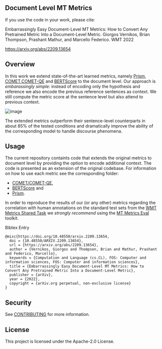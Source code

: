 ## Document Level MT Metrics

If you use the code in your work, please cite: 

Embarrassingly Easy Document-Level MT Metrics: How to Convert Any Pretrained Metric Into a Document-Level Metric. Giorgos Vernikos, Brian Thompson, Prashant Mathur, and Marcello Federico. WMT 2022

https://arxiv.org/abs/2209.13654

## Overview

In this work we extend state-of-the-art learned metrics, namely [Prism](https://github.com/thompsonb/prism), [COMET](https://github.com/Unbabel/COMET),[COMET-QE](https://github.com/Unbabel/COMET) and [BERTScore](https://github.com/Tiiiger/bert_score) to the document level. Our approach is _embarassingly simple_: instead of encoding only the hypothesis and reference we also encode the previous reference sentences as context. We still compute the metric score at the sentence level but also attend to previous context.

![image](https://user-images.githubusercontent.com/30960204/202912888-9712b74b-e726-4450-a663-16bfc4cf0781.png)


The extended metrics outperform their sentence-level counterparts in about 85% of the tested conditions and dramatically improve the ability of the corresponding model to handle discourse phenomena.

## Usage

The current repository containts code that extends the original metrics to document level by providing the option to encode additional context. The code is presented as an extension of the original codebase. For information on how to use each metric see the corresponding folder:
* [COMET/COMET-QE](COMET/README.md), 
* [BERTScore](bert_score/README.md) and 
* [Prism](prism//README.md).

In order to reproduce the results of our (or any other) metrics regarding the correlation with human annotations on the standard test sets from the [WMT Metrics Shared Task](https://wmt-metrics-task.github.io/) we _strongly recommend_ using the [MT Metrics Eval](https://github.com/google-research/mt-metrics-eval) toolkit.

Bibtex Entry

```
@misc{https://doi.org/10.48550/arxiv.2209.13654,
  doi = {10.48550/ARXIV.2209.13654},
  url = {https://arxiv.org/abs/2209.13654},
  author = {Vernikos, Giorgos and Thompson, Brian and Mathur, Prashant and Federico, Marcello},
  keywords = {Computation and Language (cs.CL), FOS: Computer and information sciences, FOS: Computer and information sciences},
  title = {Embarrassingly Easy Document-Level MT Metrics: How to Convert Any Pretrained Metric Into a Document-Level Metric},
  publisher = {arXiv},
  year = {2022},
  copyright = {arXiv.org perpetual, non-exclusive license}
}
```

## Security

See [CONTRIBUTING](CONTRIBUTING.md#security-issue-notifications) for more information.

## License

This project is licensed under the Apache-2.0 License.

